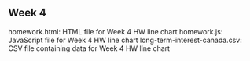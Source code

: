 ## Week 4
homework.html: HTML file for Week 4 HW line chart
homework.js: JavaScript file for Week 4 HW line chart
long-term-interest-canada.csv: CSV file containing data for Week 4 HW line chart